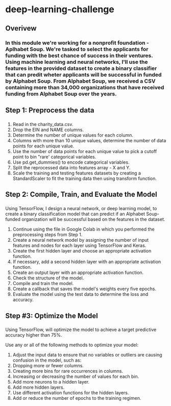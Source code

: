 # deep-learning-challenge

## Overivew
### In this module we're working for a nonprofit foundation - Aplhabet Soup.   We're tasked to select the applicants for funding with the best chance of success in their ventures.   Using machine learning and neural networks, I'll use the features in the provided dataset to create a binary classifier that can predit wheter applicants will be successful in funded by Alphabet Soup. From Alphabet Soup, we received a CSV containing more than 34,000 organizations that have received funding from Alphabet Soup over the years. 

## Step 1: Preprocess the data 
###
1. Read in the charity_data.csv.
2. Drop the EIN and NAME columns.
3. Determine the number of unique values for each column.
4. Columns with more than 10 unique values, determine the number of data points for each unique value.
5. Use the number of data points for each unique value to pick a cutoff point to bin "rare' categorical variables.
6. Use pd.get_dummies() to encode categorical variables.
7. Split the reprocessed data into features array - X and Y.
8. Scale the training and testing features datasets by creating a StandardScaler to fit the training data then using transform function.

## Step 2: Compile, Train, and Evaluate the Model
###
Using TensorFlow, I design a neural network, or deep learning model, to create a binary classification model that can predict if an Alphabet Soup-funded organization will be successful based on the features in the dataset. 

1. Continue using the file in Google Colab in which you performed the preprocessing steps from Step 1.
2. Create a neural network model by assigning the number of input features and nodes for each layer using TensorFlow and Keras.
3. Create the first hidden layer and choose an appropriate activation function.
4. If necessary, add a second hidden layer with an appropriate activation function.
5. Create an output layer with an appropriate activation function.
6. Check the structure of the model.
7. Compile and train the model.
8. Create a callback that saves the model's weights every five epochs.
9. Evaluate the model using the test data to determine the loss and accuracy.

## Step #3: Optimize the Model 
###
Using TensorFlow, will optimize the model to achieve a target predictive accuracy higher than 75%.

Use any or all of the following methods to optimize your model:
1. Adjust the input data to ensure that no variables or outliers are causing confusion in the model, such as:
2. Dropping more or fewer columns.
3. Creating more bins for rare occurrences in columns.
4. Increasing or decreasing the number of values for each bin.
5. Add more neurons to a hidden layer.
6. Add more hidden layers.
7. Use different activation functions for the hidden layers.
8. Add or reduce the number of epochs to the training regimen.
